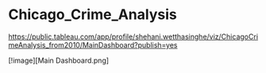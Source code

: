 # Chicago_Crime_Analysis

https://public.tableau.com/app/profile/shehani.wetthasinghe/viz/ChicagoCrimeAnalysis_from2010/MainDashboard?publish=yes
 
[!image][Main Dashboard.png]
